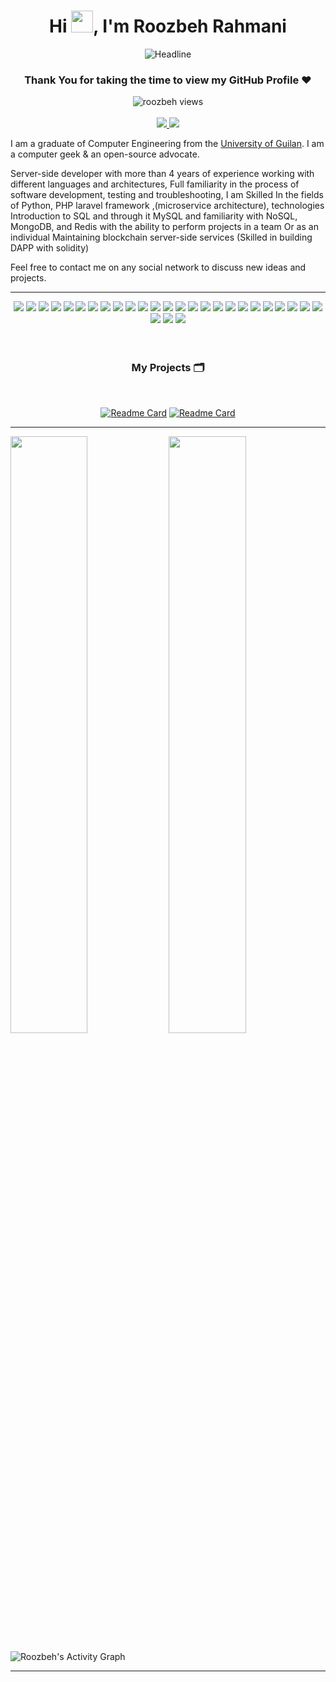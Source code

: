 <h1 align="center">
    <b>Hi <img src="https://media.giphy.com/media/hvRJCLFzcasrR4ia7z/giphy.gif" width="35">, I'm Roozbeh Rahmani</b>

</h1>

<div align=center>
    <img src="https://readme-typing-svg.herokuapp.com?color=d1a01f&size=32&center=true&vCenter=true&width=600&height=50&lines=Blockchain+Engineer;Full-Stack+Developer;Problem+Solver;Open-Source+Enthusiast" alt="Headline" />
</div>


<div align="center"> 

### Thank You for taking the time to view my GitHub Profile :heart:

</div>

<div align="center">
    <img src="https://badgify.thex.solutions/api/counter/github/profile/imroozbeh" alt="roozbeh views" /> 
    </br>
    </br>    
<a href="https://www.linkedin.com/in/rozbe777/">
      		<img src="https://badgify.thex.solutions/api/badge/link?title=Roozbeh%20Rahmani&icon=linkedin&size=s&bg=0072b1" />
    </a>
	    <a href="https://imroozbeh.github.io">
      		<img src="https://badgify.thex.solutions/api/badge/link?title=My%20CV&icon=file&size=s&bg=lavender&color=white" />
    </a>
</div>

I am a graduate of Computer Engineering from the [University of Guilan](https://guilan.ac.ir/en/home). I am a computer geek & an open-source advocate.
</br>

Server-side developer with more than 4 years of experience working with different languages and architectures,
Full familiarity in the process of software development, testing and troubleshooting,
I am Skilled In the fields of Python, PHP laravel framework ,(microservice architecture), technologies Introduction to SQL and through it MySQL and familiarity with NoSQL, MongoDB, and Redis with the ability to perform projects in a team Or as an individual
Maintaining blockchain server-side services (Skilled in building DAPP with solidity)
</br>

Feel free to contact me on any social network to discuss new ideas and projects.




-----

<div align="center">
    <img src="https://img.shields.io/badge/-Blockchain-e38215?style=for-the-badge&logo=bitcoin&logoColor=e38215&labelColor=282828">
    <img src="https://img.shields.io/badge/-Solidity-363636?style=for-the-badge&logo=Solidity&logoColor=363636&labelColor=282828">
    <img src="https://img.shields.io/badge/-Web3.js-F16822?style=for-the-badge&logo=Web3.js&logoColor=F16822&labelColor=282828">
    <img src="https://img.shields.io/badge/-Mocha-8D6748?style=for-the-badge&logo=Mocha&logoColor=8D6748&labelColor=282828">
    <img src="https://img.shields.io/badge/-DevOps-00baba?style=for-the-badge&logo=dev.to&logoColor=00baba&labelColor=282828">
    <img src="https://img.shields.io/badge/-Docker-2496ed?style=for-the-badge&logo=Docker&logoColor=2496ed&labelColor=282828">
    <img src="https://img.shields.io/badge/-Kubernetes-326CE5?style=for-the-badge&logo=kubernetes&logoColor=326CE5&labelColor=282828">
    <img src="https://img.shields.io/badge/-Linux-FCC624?style=for-the-badge&logo=Linux&logoColor=FCC624&labelColor=282828">
    <img src="https://img.shields.io/badge/-PHP-777BB4?style=for-the-badge&logo=PHP&logoColor=777BB4&labelColor=282828">
    <img src="https://img.shields.io/badge/-Laravel-FF2D20?style=for-the-badge&logo=Laravel&logoColor=FF2D20&labelColor=282828">
    <img src="https://img.shields.io/badge/-LUMEN-E74430?style=for-the-badge&logo=lumen&logoColor=E74430&labelColor=282828">
    <img src="https://img.shields.io/badge/-GoLang-00ADD8?style=for-the-badge&logo=Go&logoColor=00ADD8&labelColor=282828"> 
    <img src="https://img.shields.io/badge/-GraphQL-E10098?style=for-the-badge&logo=lumen&logoColor=E10098&labelColor=282828">
    <img src="https://img.shields.io/badge/-MySQL-4479A1?style=for-the-badge&logo=MySQL&logoColor=4479A1&labelColor=282828">
    <img src="https://img.shields.io/badge/-MongoDB-47A248?style=for-the-badge&logo=MongoDB&logoColor=47A248&labelColor=282828">
    <img src="https://img.shields.io/badge/-PostgreSQL-4169E1?style=for-the-badge&logo=PostgreSQL&logoColor=4169E1&labelColor=282828">
    <img src="https://img.shields.io/badge/-Redis-DC382D?style=for-the-badge&logo=Redis&logoColor=DC382D&labelColor=282828">
    <img src="https://img.shields.io/badge/-RabbitMQ-ff6600?style=for-the-badge&logo=RabbitMQ&logoColor=ff6600&labelColor=282828">
    <img src="https://img.shields.io/badge/-Elasticsearch-005571?style=for-the-badge&logo=Elasticsearch&logoColor=005571&labelColor=282828">
    <img src="https://img.shields.io/badge/-Ansible-EE0000?style=for-the-badge&logo=Ansible&logoColor=EE0000&labelColor=282828">
    <img src="https://img.shields.io/badge/-JavaScript-F7DF1E?style=for-the-badge&logo=JavaScript&logoColor=F7DF1E&labelColor=282828">
    <img src="https://img.shields.io/badge/-React.JS-61DAFB?style=for-the-badge&logo=React&logoColor=61DAFB&labelColor=282828">
    <img src="https://img.shields.io/badge/-Vue.JS-4FC08D?style=for-the-badge&logo=Vue.JS&logoColor=4FC08D&labelColor=282828">
    <img src="https://img.shields.io/badge/-Tailwindcss-06B6D4?style=for-the-badge&logo=tailwindcss&logoColor=06B6D4&labelColor=282828">
    <img src="https://img.shields.io/badge/-CSS-1572B6?style=for-the-badge&logo=css3&logoColor=1572B6&labelColor=282828">
    <img src="https://img.shields.io/badge/-HTML-E34F26?style=for-the-badge&logo=html5&logoColor=E34F26&labelColor=282828">
    <img src="https://img.shields.io/badge/-Git-F05032?style=for-the-badge&logo=Git&logoColor=F05032&labelColor=282828">
    <img src="https://img.shields.io/badge/-Trello-0052CC?style=for-the-badge&logo=Trello&logoColor=0052CC&labelColor=282828">

</div>
<br>
<br>
<div align="center">
    <h3>My Projects 🗂</h3>
    <br/>

[![Readme Card](https://github-readme-stats.vercel.app/api/pin/?username=imroozbeh&repo=qr-payment-demo&theme=slateorange&hide_border=true)](https://github.com/imroozbeh/qr-payment-demo)
[![Readme Card](https://github-readme-stats.vercel.app/api/pin/?username=imroozbeh&repo=laravelTestWebSocket&theme=slateorange&hide_border=true)](https://github.com/imroozbeh/laravelTestWebSocket)



</div>

------

<p>
    <img width="49.5%" src="https://github-readme-stats.vercel.app/api?username=imroozbeh&show_icons=true&theme=gruvbox&hide_border=true" />
    <img width="49.5%" src="https://github-readme-streak-stats.herokuapp.com/?user=imroozbeh&theme=gruvbox&hide_border=true" />
</p>

![Roozbeh's Activity Graph](https://activity-graph.herokuapp.com/graph?username=imroozbeh&custom_title=Roozbeh%20Rahmani's%20Contribution%20Graph&theme=gruvbox&bg_color=282828&hide_border=true&line=d1a01f&point=c58545)

------

